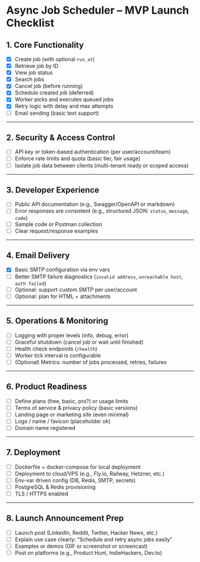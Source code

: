 # Async Job Scheduler – MVP Launch Checklist

## 1. Core Functionality
- [x] Create job (with optional `run_at`)
- [x] Retrieve job by ID
- [x] View job status
- [x] Search jobs
- [x] Cancel job (before running)
- [x] Schedule created job (deferred)
- [x] Worker picks and executes queued jobs
- [x] Retry logic with delay and max attempts
- [ ] Email sending (basic text support)

---

## 2. Security & Access Control
- [ ] API key or token-based authentication (per user/account/team)
- [ ] Enforce rate limits and quota (basic tier, fair usage)
- [ ] Isolate job data between clients (multi-tenant ready or scoped access)

---

## 3. Developer Experience
- [ ] Public API documentation (e.g., Swagger/OpenAPI or markdown)
- [ ] Error responses are consistent (e.g., structured JSON: `status`, `message`, `code`)
- [ ] Sample code or Postman collection
- [ ] Clear request/response examples

---

## 4. Email Delivery
- [x] Basic SMTP configuration via env vars
- [ ] Better SMTP failure diagnostics (`invalid address`, `unreachable host`, `auth failed`)
- [ ] Optional: support custom SMTP per user/account
- [ ] Optional: plan for HTML + attachments

---

## 5. Operations & Monitoring
- [ ] Logging with proper levels (info, debug, error)
- [ ] Graceful shutdown (cancel job or wait until finished)
- [ ] Health check endpoints (`/health`)
- [ ] Worker tick interval is configurable
- [ ] (Optional) Metrics: number of jobs processed, retries, failures

---

## 6. Product Readiness
- [ ] Define plans (free, basic, pro?) or usage limits
- [ ] Terms of service & privacy policy (basic versions)
- [ ] Landing page or marketing site (even minimal)
- [ ] Logo / name / favicon (placeholder ok)
- [ ] Domain name registered

---

## 7. Deployment
- [ ] Dockerfile + docker-compose for local deployment
- [ ] Deployment to cloud/VPS (e.g., Fly.io, Railway, Hetzner, etc.)
- [ ] Env-var driven config (DB, Redis, SMTP, secrets)
- [ ] PostgreSQL & Redis provisioning
- [ ] TLS / HTTPS enabled

---

## 8. Launch Announcement Prep
- [ ] Launch post (LinkedIn, Reddit, Twitter, Hacker News, etc.)
- [ ] Explain use case clearly: “Schedule and retry async jobs easily”
- [ ] Examples or demos (GIF or screenshot or screencast)
- [ ] Post on platforms (e.g., Product Hunt, IndieHackers, Dev.to)
